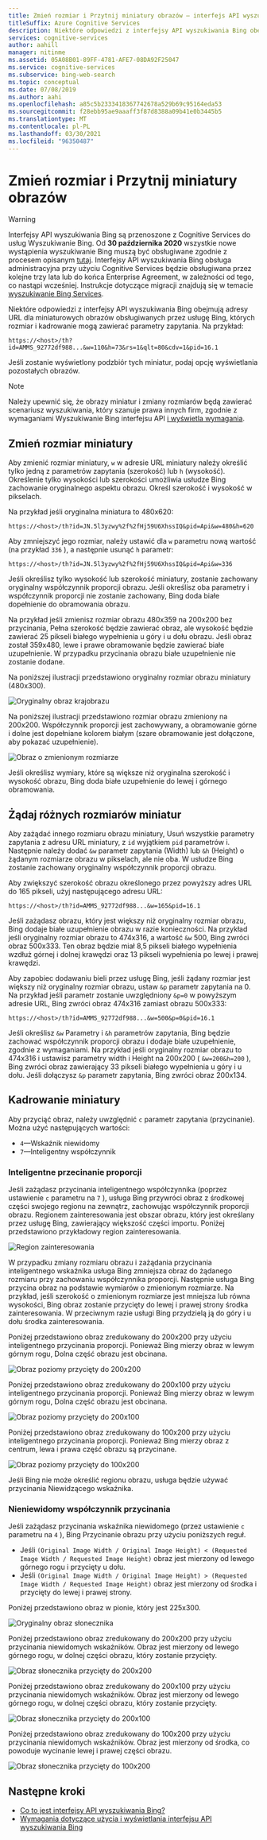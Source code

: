 ```yaml
---
title: Zmień rozmiar i Przytnij miniatury obrazów — interfejs API wyszukiwania w sieci Web Bing
titleSuffix: Azure Cognitive Services
description: Niektóre odpowiedzi z interfejsy API wyszukiwania Bing obejmują adresy URL dla miniaturowych obrazów obsługiwanych przez usługę Bing, których rozmiar i kadrowanie mogą zawierać parametry zapytania.
services: cognitive-services
author: aahill
manager: nitinme
ms.assetid: 05A08B01-89FF-4781-AFE7-08DA92F25047
ms.service: cognitive-services
ms.subservice: bing-web-search
ms.topic: conceptual
ms.date: 07/08/2019
ms.author: aahi
ms.openlocfilehash: a85c5b2333418367742678a529b69c95164eda53
ms.sourcegitcommit: f28ebb95ae9aaaff3f87d8388a09b41e0b3445b5
ms.translationtype: MT
ms.contentlocale: pl-PL
ms.lasthandoff: 03/30/2021
ms.locfileid: "96350487"
---
```

# <a name="resize-and-crop-thumbnail-images"></a>Zmień rozmiar i Przytnij miniatury obrazów

> [!WARNING]
> Interfejsy API wyszukiwania Bing są przenoszone z Cognitive Services do usług Wyszukiwanie Bing. Od **30 października 2020** wszystkie nowe wystąpienia wyszukiwanie Bing muszą być obsługiwane zgodnie z procesem opisanym [tutaj](/bing/search-apis/bing-web-search/create-bing-search-service-resource).
> Interfejsy API wyszukiwania Bing obsługa administracyjna przy użyciu Cognitive Services będzie obsługiwana przez kolejne trzy lata lub do końca Enterprise Agreement, w zależności od tego, co nastąpi wcześniej.
> Instrukcje dotyczące migracji znajdują się w temacie [wyszukiwanie Bing Services](/bing/search-apis/bing-web-search/create-bing-search-service-resource).

Niektóre odpowiedzi z interfejsy API wyszukiwania Bing obejmują adresy URL dla miniaturowych obrazów obsługiwanych przez usługę Bing, których rozmiar i kadrowanie mogą zawierać parametry zapytania. Na przykład:

`https://<host>/th?id=AMMS_92772df988...&w=110&h=73&rs=1&qlt=80&cdv=1&pid=16.1`

Jeśli zostanie wyświetlony podzbiór tych miniatur, podaj opcję wyświetlania pozostałych obrazów.

> [!NOTE]
> Należy upewnić się, że obrazy miniatur i zmiany rozmiarów będą zawierać scenariusz wyszukiwania, który szanuje prawa innych firm, zgodnie z wymaganiami Wyszukiwanie Bing interfejsu API [i wyświetla wymagania](use-display-requirements.md).

## <a name="resize-a-thumbnail"></a>Zmień rozmiar miniatury 

Aby zmienić rozmiar miniatury, `w` w adresie URL miniatury należy określić tylko jedną z parametrów zapytania (szerokość) lub `h` (wysokość). Określenie tylko wysokości lub szerokości umożliwia usłudze Bing zachowanie oryginalnego aspektu obrazu. Określ szerokość i wysokość w pikselach. 

Na przykład jeśli oryginalna miniatura to 480x620:

`https://<host>/th?id=JN.5l3yzwy%2f%2fHj59U6XhssIQ&pid=Api&w=480&h=620`

Aby zmniejszyć jego rozmiar, należy ustawić dla `w` parametru nową wartość (na przykład `336` ), a następnie usunąć `h`  parametr:

`https://<host>/th?id=JN.5l3yzwy%2f%2fHj59U6XhssIQ&pid=Api&w=336`

Jeśli określisz tylko wysokość lub szerokość miniatury, zostanie zachowany oryginalny współczynnik proporcji obrazu. Jeśli określisz oba parametry i współczynnik proporcji nie zostanie zachowany, Bing doda białe dopełnienie do obramowania obrazu.

Na przykład jeśli zmienisz rozmiar obrazu 480x359 na 200x200 bez przycinania, Pełna szerokość będzie zawierać obraz, ale wysokość będzie zawierać 25 pikseli białego wypełnienia u góry i u dołu obrazu. Jeśli obraz został 359x480, lewe i prawe obramowanie będzie zawierać białe uzupełnienie. W przypadku przycinania obrazu białe uzupełnienie nie zostanie dodane.  

Na poniższej ilustracji przedstawiono oryginalny rozmiar obrazu miniatury (480x300).  
  
![Oryginalny obraz krajobrazu](./media/resize-crop/bing-resize-crop-landscape.png)  
  
Na poniższej ilustracji przedstawiono rozmiar obrazu zmieniony na 200x200. Współczynnik proporcji jest zachowywany, a obramowanie górne i dolne jest dopełniane kolorem białym (szare obramowanie jest dołączone, aby pokazać uzupełnienie).  
  
![Obraz o zmienionym rozmiarze](./media/resize-crop/bing-resize-crop-landscape-resized.png)  

Jeśli określisz wymiary, które są większe niż oryginalna szerokość i wysokość obrazu, Bing doda białe uzupełnienie do lewej i górnego obramowania.  

## <a name="request-different-thumbnail-sizes"></a>Żądaj różnych rozmiarów miniatur

Aby zażądać innego rozmiaru obrazu miniatury, Usuń wszystkie parametry zapytania z adresu URL miniatury, z `id` wyjątkiem `pid` parametrów i. Następnie należy dodać `&w` parametr zapytania (Width) lub `&h` (Height) o żądanym rozmiarze obrazu w pikselach, ale nie oba. W usłudze Bing zostanie zachowany oryginalny współczynnik proporcji obrazu. 

Aby zwiększyć szerokość obrazu określonego przez powyższy adres URL do 165 pikseli, użyj następującego adresu URL:

`https://<host>/th?id=AMMS_92772df988...&w=165&pid=16.1`

Jeśli zażądasz obrazu, który jest większy niż oryginalny rozmiar obrazu, Bing dodaje białe uzupełnienie obrazu w razie konieczności. Na przykład jeśli oryginalny rozmiar obrazu to 474x316, a wartość `&w` 500, Bing zwróci obraz 500x333. Ten obraz będzie miał 8,5 pikseli białego wypełnienia wzdłuż górnej i dolnej krawędzi oraz 13 pikseli wypełnienia po lewej i prawej krawędzi.

Aby zapobiec dodawaniu bieli przez usługę Bing, jeśli żądany rozmiar jest większy niż oryginalny rozmiar obrazu, ustaw `&p` parametr zapytania na 0. Na przykład jeśli parametr zostanie uwzględniony `&p=0` w powyższym adresie URL, Bing zwróci obraz 474x316 zamiast obrazu 500x333:

`https://<host>/th?id=AMMS_92772df988...&w=500&p=0&pid=16.1`

Jeśli określisz `&w` Parametry i `&h` parametrów zapytania, Bing będzie zachować współczynnik proporcji obrazu i dodaje białe uzupełnienie, zgodnie z wymaganiami. Na przykład jeśli oryginalny rozmiar obrazu to 474x316 i ustawisz parametry width i Height na 200x200 ( `&w=200&h=200` ), Bing zwróci obraz zawierający 33 pikseli białego wypełnienia u góry i u dołu. Jeśli dołączysz `&p` parametr zapytania, Bing zwróci obraz 200x134.

## <a name="crop-a-thumbnail"></a>Kadrowanie miniatury 

Aby przyciąć obraz, należy uwzględnić `c` parametr zapytania (przycinanie). Można użyć następujących wartości:
  
- `4`&mdash;Wskaźnik niewidomy  
- `7`&mdash;Inteligentny współczynnik  

### <a name="smart-ratio-cropping"></a>Inteligentne przecinanie proporcji

Jeśli zażądasz przycinania inteligentnego współczynnika (poprzez ustawienie `c` parametru na `7` ), usługa Bing przywróci obraz z środkowej części swojego regionu na zewnątrz, zachowując współczynnik proporcji obrazu. Regionem zainteresowania jest obszar obrazu, który jest określany przez usługę Bing, zawierający większość części importu. Poniżej przedstawiono przykładowy region zainteresowania.  
  
![Region zainteresowania](./media/resize-crop/bing-resize-crop-regionofinterest.png)

W przypadku zmiany rozmiaru obrazu i zażądania przycinania inteligentnego wskaźnika usługa Bing zmniejsza obraz do żądanego rozmiaru przy zachowaniu współczynnika proporcji. Następnie usługa Bing przycina obraz na podstawie wymiarów o zmienionym rozmiarze. Na przykład, jeśli szerokość o zmienionym rozmiarze jest mniejsza lub równa wysokości, Bing obraz zostanie przycięty do lewej i prawej strony środka zainteresowania. W przeciwnym razie usługi Bing przydzielą ją do góry i u dołu środka zainteresowania.  
  
 
Poniżej przedstawiono obraz zredukowany do 200x200 przy użyciu inteligentnego przycinania proporcji. Ponieważ Bing mierzy obraz w lewym górnym rogu, Dolna część obrazu jest obcinana. 
  
![Obraz poziomy przycięty do 200x200](./media/resize-crop/bing-resize-crop-landscape200x200c7.png) 
  
Poniżej przedstawiono obraz zredukowany do 200x100 przy użyciu inteligentnego przycinania proporcji. Ponieważ Bing mierzy obraz w lewym górnym rogu, Dolna część obrazu jest obcinana. 
   
![Obraz poziomy przycięty do 200x100](./media/resize-crop/bing-resize-crop-landscape200x100c7.png)
  
Poniżej przedstawiono obraz zredukowany do 100x200 przy użyciu inteligentnego przycinania proporcji. Ponieważ Bing mierzy obraz z centrum, lewa i prawa część obrazu są przycinane.
  
![Obraz poziomy przycięty do 100x200](./media/resize-crop/bing-resize-crop-landscape100x200c7.png) 

Jeśli Bing nie może określić regionu obrazu, usługa będzie używać przycinania Niewidzącego wskaźnika.  

### <a name="blind-ratio-cropping"></a>Nieniewidomy współczynnik przycinania

Jeśli zażądasz przycinania wskaźnika niewidomego (przez ustawienie `c` parametru na `4` ), Bing Przycinanie obrazu przy użyciu poniższych reguł.  
  
- Jeśli `(Original Image Width / Original Image Height) < (Requested Image Width / Requested Image Height)` obraz jest mierzony od lewego górnego rogu i przycięty u dołu.  
- Jeśli `(Original Image Width / Original Image Height) > (Requested Image Width / Requested Image Height)` obraz jest mierzony od środka i przycięty do lewej i prawej strony.  

Poniżej przedstawiono obraz w pionie, który jest 225x300.  
  
![Oryginalny obraz słonecznika](./media/resize-crop/bing-resize-crop-sunflower.png)
  
Poniżej przedstawiono obraz zredukowany do 200x200 przy użyciu przycinania niewidomych wskaźników. Obraz jest mierzony od lewego górnego rogu, w dolnej części obrazu, który zostanie przycięty.  
  
![Obraz słonecznika przycięty do 200x200](./media/resize-crop/bing-resize-crop-sunflower200x200c4.png)
  
Poniżej przedstawiono obraz zredukowany do 200x100 przy użyciu przycinania niewidomych wskaźników. Obraz jest mierzony od lewego górnego rogu, w dolnej części obrazu, który zostanie przycięty.  
  
![Obraz słonecznika przycięty do 200x100](./media/resize-crop/bing-resize-crop-sunflower200x100c4.png)
  
Poniżej przedstawiono obraz zredukowany do 100x200 przy użyciu przycinania niewidomych wskaźników. Obraz jest mierzony od środka, co powoduje wycinanie lewej i prawej części obrazu.  
  
![Obraz słonecznika przycięty do 100x200](./media/resize-crop/bing-resize-crop-sunflower100x200c4.png)

## <a name="next-steps"></a>Następne kroki

* [Co to jest interfejsy API wyszukiwania Bing?](bing-api-comparison.md)
* [Wymagania dotyczące użycia i wyświetlania interfejsu API wyszukiwania Bing](use-display-requirements.md)